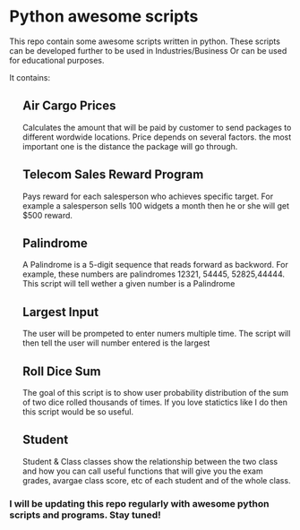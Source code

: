 <h1> Python awesome scripts </h1>

This repo contain some awesome scripts written in python. These scripts can be developed further to be used in Industries/Business Or can be used for educational purposes.

It contains:
<ul> 
  <h2>Air Cargo Prices</h2>
  <p>Calculates the amount that will be paid by customer to send packages to different wordwide locations. Price depends on several factors. the most important one is the distance the package will go through.</p>
  
   <h2>Telecom Sales Reward Program</h2>
     <p>Pays reward for each salesperson who achieves specific target. For example a salesperson sells 100 widgets a month then he or she will get $500 reward.</p>
   
   <h2>Palindrome</h2>
     <p>A Palindrome is a 5-digit sequence that reads forward as backword. For example, these numbers are palindromes 12321, 54445, 52825,44444. This script will tell wether a given number is a Palindrome</p>
     
   <h2>Largest Input</h2>
     <p>The user will be prompeted to enter numers multiple time. The script will then tell the user will number entered is the largest</p>
     
   <h2>Roll Dice Sum</h2>
     <p>The goal of this script is to show user probability distribution of the sum of two dice rolled thousands of times. If you love statictics like I do then this script would be so useful.</p>
     
   <h2>Student</h2>
     <p>Student & Class classes show the relationship between the two class and how you can call useful functions that will give you the exam grades, avargae class score, etc of each student and of the whole class.</p>
</ul>

<h3>I will be updating this repo regularly with awesome python scripts and programs. Stay tuned!</3>


